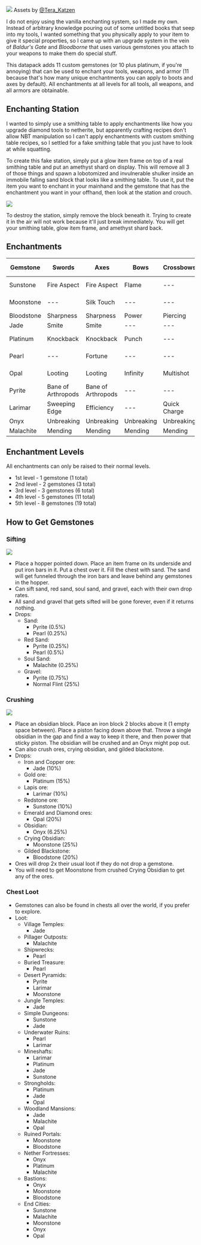 ![](readme_assets/gemstones.png)
Assets by [@Tera_Katzen](https://twitter.com/Tera_Katzen)

I do not enjoy using the vanilla enchanting system, so I made my own. Instead of arbitrary knowledge pouring out of some untitled books that seep into my tools, I wanted something that you physically apply to your item to give it special properties, so I came up with an upgrade system in the vein of *Baldur's Gate* and *Bloodborne* that uses various gemstones you attach to your weapons to make them do special stuff.

This datapack adds 11 custom gemstones (or 10 plus platinum, if you're annoying) that can be used to enchant your tools, weapons, and armor (11 because that's how many unique enchantments you can apply to boots and axes by default). All enchantments at all levels for all tools, all weapons, and all armors are obtainable.

## Enchanting Station
I wanted to simply use a smithing table to apply enchantments like how you upgrade diamond tools to netherite, but apparently crafting recipes don't allow NBT manipulation so I can't apply enchantments with custom smithing table recipes, so I settled for a fake smithing table that you just have to look at while squatting.

To create this fake station, simply put a glow item frame on top of a real smithing table and put an amethyst shard on display. This will remove all 3 of those things and spawn a lobotomized and invulnerable shulker inside an immobile falling sand block that looks like a smithing table. To use it, put the item you want to enchant in your mainhand and the gemstone that has the enchantment you want in your offhand, then look at the station and crouch.

![](readme_assets/enchanter_assembly.png)

To destroy the station, simply remove the block beneath it. Trying to create it in the air will not work because it'll just break immediately. You will get your smithing table, glow item frame, and amethyst shard back.

## Enchantments
| Gemstone | Swords | Axes | Bows | Crossbows | Tridents | Helmet | Chestplate | Leggings | Boots | Tools | Fishing Rods |
| --- | --- | --- | --- | --- | --- | --- | --- | --- | --- | --- | --- |
| Sunstone | Fire Aspect | Fire Aspect | Flame | --- | --- | Fire Protection | Fire Protection | Fire Protection | Fire Protection | --- | --- |
| Moonstone | --- | Silk Touch | --- | --- | Loyalty | Respiration | --- | --- | Frost Walker | Silk Touch | --- |
| Bloodstone | Sharpness | Sharpness | Power | Piercing | Impaling | Protection | Protection | Protection | Protection | --- | --- |
| Jade | Smite | Smite | --- | --- | Channeling | --- | --- | --- | Soul Speed | --- | --- |
| Platinum | Knockback | Knockback | Punch | --- | --- | Blast Protection | Blast Protection | Blast Protection | Blast Protection | --- | --- |
| Pearl | --- | Fortune | --- | --- | --- | --- | --- | --- | Feather Falling | Fortune | Luck of the Sea |
| Opal | Looting | Looting | Infinity | Multishot | --- | Projectile Protection | Projectile Protection | Projectile Protection | Projectile Protection | --- | --- |
| Pyrite | Bane of Arthropods | Bane of Arthropods | --- | --- | --- | Thorns | Thorns | Thorns | Thorns | --- | Lure |
| Larimar | Sweeping Edge | Efficiency | --- | Quick Charge | Riptide | Aqua Affinity | --- | --- | Depth Strider | Efficiency | --- |
| Onyx | Unbreaking | Unbreaking | Unbreaking | Unbreaking | Unbreaking | Unbreaking | Unbreaking | Unbreaking | Unbreaking | Unbreaking | Unbreaking |
| Malachite | Mending | Mending | Mending | Mending | Mending | Mending | Mending | Mending | Mending | Mending | Mending |

## Enchantment Levels
All enchantments can only be raised to their normal levels.
- 1st level - 1 gemstone (1 total)
- 2nd level - 2 gemstones (3 total)
- 3rd level - 3 gemstones (6 total)
- 4th level - 5 gemstones (11 total)
- 5th level - 8 gemstones (19 total)

## How to Get Gemstones

### Sifting
![](readme_assets/sifter.png)
 - Place a hopper pointed down. Place an item frame on its underside and put iron bars in it. Put a chest over it. Fill the chest with sand. The sand will get funneled through the iron bars and leave behind any gemstones in the hopper.
 - Can sift sand, red sand, soul sand, and gravel, each with their own drop rates.
 - All sand and gravel that gets sifted will be gone forever, even if it returns nothing.
 - Drops:
	- Sand:
		- Pyrite (0.5%)
		- Pearl (0.25%)
	- Red Sand:
		- Pyrite (0.25%)
		- Pearl (0.5%)
	- Soul Sand:
		- Malachite (0.25%)
	- Gravel:
		- Pyrite (0.75%)
		- Normal Flint (25%)

### Crushing
![](readme_assets/crusher.png)
 - Place an obsidian block. Place an iron block 2 blocks above it (1 empty space between). Place a piston facing down above that. Throw a single obsidian in the gap and find a way to keep it there, and then power that sticky piston. The obsidian will be crushed and an Onyx might pop out.
 - Can also crush ores, crying obsidian, and gilded blackstone.
 - Drops:
	- Iron and Copper ore:
		- Jade (10%)
	- Gold ore:
		- Platinum (15%)
	- Lapis ore:
		- Larimar (10%)
	- Redstone ore:
		- Sunstone (10%)
	- Emerald and Diamond ores:
		- Opal (20%)
	- Obsidian:
		- Onyx (6.25%)
	- Crying Obsidian:
		- Moonstone (25%)
	- Gilded Blackstone:
		- Bloodstone (20%)
 - Ores will drop 2x their usual loot if they do not drop a gemstone.
 - You will need to get Moonstone from crushed Crying Obsidian to get any of the ores.

### Chest Loot
 - Gemstones can also be found in chests all over the world, if you prefer to explore.
 - Loot:
	- Village Temples:
		- Jade
	- Pillager Outposts:
		- Malachite
	- Shipwrecks:
		- Pearl
	- Buried Treasure:
		- Pearl
	- Desert Pyramids:
		- Pyrite
		- Larimar
		- Moonstone
	- Jungle Temples:
		- Jade
	- Simple Dungeons:
		- Sunstone
		- Jade
	- Underwater Ruins:
		- Pearl
		- Larimar
	- Mineshafts:
		- Larimar
		- Platinum
		- Jade
		- Sunstone
	- Strongholds:
		- Platinum
		- Jade
		- Opal
	- Woodland Mansions:
		- Jade
		- Malachite
		- Opal
	- Ruined Portals:
		- Moonstone
		- Bloodstone
	- Nether Fortresses:
		- Onyx
		- Platinum
		- Malachite
	- Bastions:
		- Onyx
		- Moonstone
		- Bloodstone
	- End Cities:
		- Sunstone
		- Malachite
		- Moonstone
		- Onyx
		- Opal